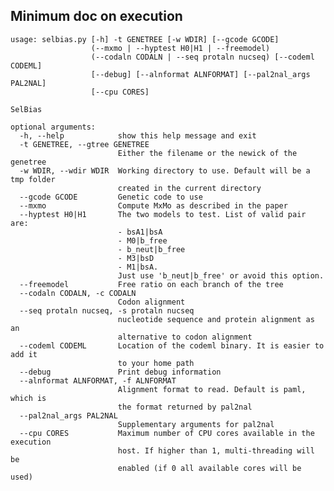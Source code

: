 ## Minimum doc on execution

    usage: selbias.py [-h] -t GENETREE [-w WDIR] [--gcode GCODE]
                      (--mxmo | --hyptest H0|H1 | --freemodel)
                      (--codaln CODALN | --seq protaln nucseq) [--codeml CODEML]
                      [--debug] [--alnformat ALNFORMAT] [--pal2nal_args PAL2NAL]
                      [--cpu CORES]

    SelBias

    optional arguments:
      -h, --help            show this help message and exit
      -t GENETREE, --gtree GENETREE
                            Either the filename or the newick of the genetree
      -w WDIR, --wdir WDIR  Working directory to use. Default will be a tmp folder
                            created in the current directory
      --gcode GCODE         Genetic code to use
      --mxmo                Compute MxMo as described in the paper
      --hyptest H0|H1       The two models to test. List of valid pair are:
                            - bsA1|bsA
                            - M0|b_free
                            - b_neut|b_free
                            - M3|bsD
                            - M1|bsA.
                            Just use 'b_neut|b_free' or avoid this option.
      --freemodel           Free ratio on each branch of the tree
      --codaln CODALN, -c CODALN
                            Codon alignment
      --seq protaln nucseq, -s protaln nucseq
                            nucleotide sequence and protein alignment as an
                            alternative to codon alignment
      --codeml CODEML       Location of the codeml binary. It is easier to add it
                            to your home path
      --debug               Print debug information
      --alnformat ALNFORMAT, -f ALNFORMAT
                            Alignment format to read. Default is paml, which is
                            the format returned by pal2nal
      --pal2nal_args PAL2NAL
                            Supplementary arguments for pal2nal
      --cpu CORES           Maximum number of CPU cores available in the execution
                            host. If higher than 1, multi-threading will be
                            enabled (if 0 all available cores will be used)
